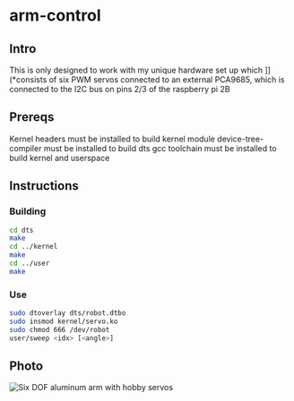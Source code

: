 # arm-control

## Intro

This is only designed to work with my unique hardware set up which ]](*consists of six PWM servos connected to an external PCA9685, which is connected to the I2C bus on pins 2/3 of the raspberry pi 2B

## Prereqs

Kernel headers must be installed to build kernel module
device-tree-compiler must be installed to build dts
gcc toolchain must be installed to build kernel and userspace

## Instructions

### Building

```bash
cd dts
make
cd ../kernel
make
cd ../user
make
```

### Use

```bash
sudo dtoverlay dts/robot.dtbo
sudo insmod kernel/servo.ko
sudo chmod 666 /dev/robot
user/sweep <idx> [<angle>]
```

## Photo

![Six DOF aluminum arm with hobby servos](https://coffeeandcrashes.files.wordpress.com/2017/04/robot.jpg?w=720)
